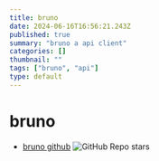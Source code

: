 ```yaml
---
title: bruno
date: 2024-06-16T16:56:21.243Z
published: true
summary: "bruno a api client"
categories: []
thumbnail: ""
tags: ["bruno", "api"]
type: default
---
```


# bruno

- [bruno github](https://github.com/usebruno/bruno)
  ![GitHub Repo stars](https://img.shields.io/github/stars/usebruno/bruno)
